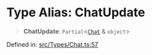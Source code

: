 # Type Alias: ChatUpdate

> **ChatUpdate**: `Partial`\<[`Chat`](Chat.md) & `object`\>

Defined in: [src/Types/Chat.ts:57](https://github.com/Riders004/Tv/blob/3d6aaf6f3efb499dc9d0ca82bb24083bb45a8478/src/Types/Chat.ts#L57)
